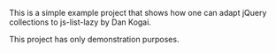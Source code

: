 This is a simple example project that shows how one
can adapt jQuery collections to js-list-lazy by Dan Kogai.

This project has only demonstration purposes.


